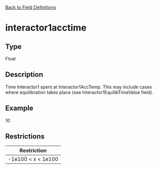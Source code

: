 [Back to Field Definitions](../../field_definition_overview)
# interactor1acctime

## Type
Float

## Description


Time Interactor1 spent at Interactor1AccTemp. This may include cases where equilibration takes place (see Interactor1EquilibTimeValue field).
## Example
*10*

## Restrictions
| Restriction |
| :---------: |
| -1e100 < x < 1e100 |

